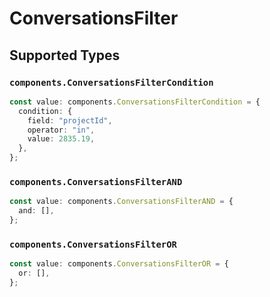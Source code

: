 # ConversationsFilter


## Supported Types

### `components.ConversationsFilterCondition`

```typescript
const value: components.ConversationsFilterCondition = {
  condition: {
    field: "projectId",
    operator: "in",
    value: 2835.19,
  },
};
```

### `components.ConversationsFilterAND`

```typescript
const value: components.ConversationsFilterAND = {
  and: [],
};
```

### `components.ConversationsFilterOR`

```typescript
const value: components.ConversationsFilterOR = {
  or: [],
};
```

